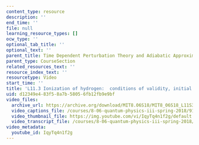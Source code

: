 ```yaml
---
content_type: resource
description: ''
end_time: ''
file: null
learning_resource_types: []
ocw_type: ''
optional_tab_title: ''
optional_text: ''
parent_title: Time Dependent Perturbation Theory and Adiabatic Approximation
parent_type: CourseSection
related_resources_text: ''
resource_index_text: ''
resourcetype: Video
start_time: ''
title: 'L11.3 Ionization of hydrogen:  conditions of validity, initial and final states'
uid: d12349e4-83f5-8a7b-5805-6fb12fb9e9bf
video_files:
  archive_url: https://archive.org/download/MIT8.06S18/MIT8_06S18_L11S3_300k.mp4
  video_captions_file: /courses/8-06-quantum-physics-iii-spring-2018/91e1ecf7031d5842b1cef6113fb4fc9b_IqyTq4n1f2g.vtt
  video_thumbnail_file: https://img.youtube.com/vi/IqyTq4n1f2g/default.jpg
  video_transcript_file: /courses/8-06-quantum-physics-iii-spring-2018/79ccb8fd067f0b9c427afcfb93455d9f_IqyTq4n1f2g.pdf
video_metadata:
  youtube_id: IqyTq4n1f2g
---
```

